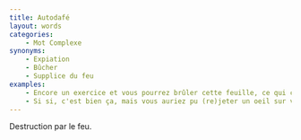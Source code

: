 ```yaml
---
title: Autodafé
layout: words
categories:
    - Mot Complexe
synonyms:
    - Expiation
    - Bûcher
    - Supplice du feu
examples:
    - Encore un exercice et vous pourrez brûler cette feuille, ce qui constituerait un superbe autodafé.
    - Si si, c'est bien ça, mais vous auriez pu (re)jeter un oeil sur vos notes de cours de mathématiques du premier semestre, à moins qu'elles n'aient subi quelque gigantesque autodafé...
---
```


Destruction par le feu.
